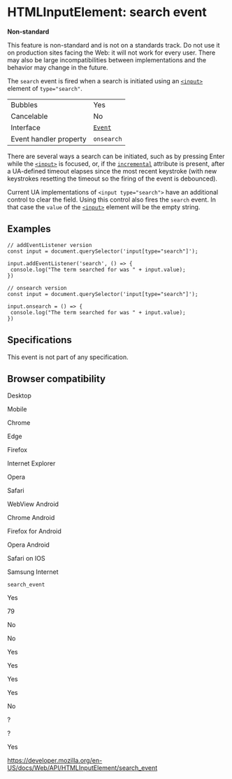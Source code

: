 # HTMLInputElement: search event

**Non-standard**

This feature is non-standard and is not on a standards track. Do not use it on production sites facing the Web: it will not work for every user. There may also be large incompatibilities between implementations and the behavior may change in the future.

The `search` event is fired when a search is initiated using an [`<input>`](https://developer.mozilla.org/en-US/docs/Web/HTML/Element/input) element of `type="search"`.

<table><tbody><tr class="odd"><td>Bubbles</td><td>Yes</td></tr><tr class="even"><td>Cancelable</td><td>No</td></tr><tr class="odd"><td>Interface</td><td><a href="../event"><code>Event</code></a></td></tr><tr class="even"><td>Event handler property</td><td><code>onsearch</code></td></tr></tbody></table>

There are several ways a search can be initiated, such as by pressing Enter while the [`<input>`](https://developer.mozilla.org/en-US/docs/Web/HTML/Element/input) is focused, or, if the [`incremental`](https://developer.mozilla.org/en-US/docs/Web/HTML/Element/input#attr-incremental) attribute is present, after a UA-defined timeout elapses since the most recent keystroke (with new keystrokes resetting the timeout so the firing of the event is debounced).

Current UA implementations of `<input type="search">` have an additional control to clear the field. Using this control also fires the `search` event. In that case the `value` of the [`<input>`](https://developer.mozilla.org/en-US/docs/Web/HTML/Element/input) element will be the empty string.

## Examples

    // addEventListener version
    const input = document.querySelector('input[type="search"]');

    input.addEventListener('search', () => {
     console.log("The term searched for was " + input.value);
    })

    // onsearch version
    const input = document.querySelector('input[type="search"]');

    input.onsearch = () => {
     console.log("The term searched for was " + input.value);
    })

## Specifications

This event is not part of any specification.

## Browser compatibility

Desktop

Mobile

Chrome

Edge

Firefox

Internet Explorer

Opera

Safari

WebView Android

Chrome Android

Firefox for Android

Opera Android

Safari on IOS

Samsung Internet

`search_event`

Yes

79

No

No

Yes

Yes

Yes

Yes

No

?

?

Yes

<a href="https://developer.mozilla.org/en-US/docs/Web/API/HTMLInputElement/search_event" class="_attribution-link">https://developer.mozilla.org/en-US/docs/Web/API/HTMLInputElement/search_event</a>
